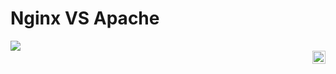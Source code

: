 <p align="center">
<h1>Nginx   VS         Apache</h1>
<div align="left"><img src="https://desarrolloweb.com/storage/tag_images/actual/nzShTvdaGzLCIO0FalGMkhnqXIcXcIwXABW9b4JU.png"></div>
<div align="right"><img src="https://cdn.icon-icons.com/icons2/2107/PNG/512/file_type_nginx_icon_130305.png" alt= "image" height="21" width="21"></div>
</p>
